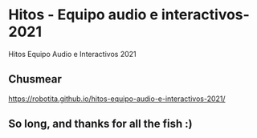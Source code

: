 # Hitos - Equipo audio e interactivos-2021
Hitos Equipo Audio e Interactivos 2021


## Chusmear
https://robotita.github.io/hitos-equipo-audio-e-interactivos-2021/





## So long, and thanks for all the fish :)
